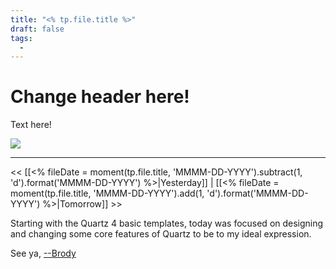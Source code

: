 ```yaml
---
title: "<% tp.file.title %>"
draft: false
tags:
  -
---
```


<div class="article-header green-white">

<div>

<div class="decorative-element"></div>

# Change header here!

Text here!

</div>

<img loading="lazy" role="img" src="./cat_excited.png">

</div>

---
<< [[<% fileDate = moment(tp.file.title, 'MMMM-DD-YYYY').subtract(1, 'd').format('MMMM-DD-YYYY') %>|Yesterday]] 
| [[<% fileDate = moment(tp.file.title, 'MMMM-DD-YYYY').add(1, 'd').format('MMMM-DD-YYYY') %>|Tomorrow]] >>

Starting with the Quartz 4 basic templates, today was focused on designing and changing some core features of Quartz to be to my ideal expression.

See ya, <a target="_blank" rel="noopener noreferrer" href="https://www.brodypen.com/">--Brody<a>
